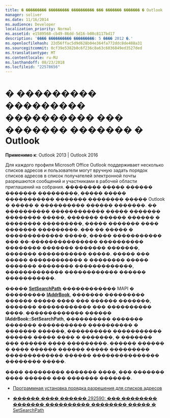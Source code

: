 ```yaml
---
title: � ��������� ��������� ���������� ��� ������� ������� � Outlook
manager: soliver
ms.date: 11/16/2014
ms.audience: Developer
localization_priority: Normal
ms.assetid: e1589568-cb49-86dd-5d16-b08c8117bd17
description: '���� ���������� ���������: 5 ���� 2012 �.'
ms.openlocfilehash: 22d56ffac5d9d628b04e364fa772ddc8de488a31
ms.sourcegitcommit: 0cf39e5382b8c6f236c8a63c6036849ed3527ded
ms.translationtype: MT
ms.contentlocale: ru-RU
ms.lasthandoff: 08/23/2018
ms.locfileid: "22578656"
---
```

# <a name="about-setting-the-resolution-order-for-address-lists-in-outlook"></a>� ��������� ��������� ���������� ��� ������� ������� � Outlook

  
  
**Применимо к**: Outlook 2013 | Outlook 2016 
  
Для каждого профиля Microsoft Office Outlook поддерживает несколько списков адресов и пользователи могут вручную задать порядок списков адресов в список получателей электронной почты разрешаются сообщений и участниками в рабочей области приглашений на собрания. �������� ����� ������ ������� ���������, ����� ����� ����������� ������� �������� ����� Outlook � ����� � ���������� ������ �������. �� ���������� ������������ ����� ������� �������� �����, ������� ������ **������** � �������� **���������**, ����� ������� ���� ������� ���������. ��� �� ����� � ������������� �����, ����� ����������� ��� ��-��������������� ���������� �������� ������� ������� �������, ������� ����������� �����. ����� ��� ����� ������������ � �������� ����� ������� �������� �������������, ������������� ������������ ������ �����������. 
  
����� **[SetSearchPath](iaddrbook-getsearchpath.md)** ������������ MAPI � ��������� **[IAddrBook](iaddrbookimapiprop.md)**, ������� ��������� ������ ����� ���� ��� ������ �������, ������� ������������ ��� ���������� ����. ������������� ������ **IAddrBook::SetSearchPath**, ���������� ������� ������� ����������� ���������� � ������� ������, ���������� ����������� ������ ����� ���� � �������, � ������� ��� ������ ���� ���������. ������ ������ � ���� ������ ������ ����� ��������� ������������� ������ ��������������� �������� �����. 
  
���� ��������� ������� ����, ��� ������� ���� ������ ��� ������� �������.
  
- [Программная установка порядка разрешения для списков адресов](how-to-programmatically-set-the-resolution-order-for-address-lists.md)
    
- [������ ���� ������ 292590: ��� �������� ������� ���������� �������� ����� � SetSearchPath](http://support.microsoft.com/kb/292590)
    

